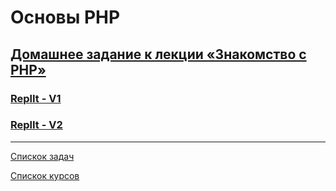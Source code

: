 # Основы PHP

## [Домашнее задание к лекции «Знакомство с PHP»](https://github.com/TomSG03/bphp-2-homeworks/tree/master/001-intro)
### [ReplIt - V1](https://replit.com/@TomSG03/php-001-intro-exercise-02#main.php)
### [ReplIt - V2](https://replit.com/@TomSG03/php-001-intro-exercise-03#main.php)

---
[Спискок задач](https://github.com/TomSG03/php-homeworks/tree/main)

[Спискок курсов](https://github.com/TomSG03/Training-in-Netology)
